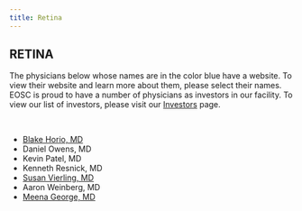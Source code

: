 ```yaml
---
title: Retina
---
```


<section id="content">
	<div class="container_24">
		<div class="grid_24">
			<div class="wrapper">
				<div class="grid_17 alpha rt-ident-bot-1">
					<div class="rt-inner-ident-3">
						<h2 class="ident-bot-3">RETINA</h2>
						<div class="line ident-bot-13"></div>
						<div class="wrapper ident-bot-5">
							<p>The physicians below whose names are in the color blue have a website.  To view their website and learn more about them, please select their names. EOSC is proud to have a number of physicians as investors in our facility. To view our list of investors, please visit our <a href="/patients/investors">Investors</a> page.</p>
							<p>&nbsp;</p>
							<div class="grid_8 alpha rt-ident-bot-2">
								<div class="wrapper ident-bot-15"></div>
								<ul class="list-2">
									<li><a href="http://www.retinagroupchicago.com/about.asp" target="_blank">Blake Horio, MD</a></li>
                                    <li>Daniel Owens, MD</li>
                                    <li>Kevin Patel, MD</li>
									<li>Kenneth Resnick, MD</li>
									<li><a href="http://www.suburbanretina.com/our-physicians/susan-vierling-md/" target="_blank">Susan Vierling, MD</a><br /></li>
									<li>Aaron Weinberg, MD</li>
                                    <li><a href="https://www.uretina.com/contents/our-providers/george" target="_blank">Meena George, MD</a></li>
								</ul>
							</div>
							<div class="grid_8 omega">
								<div class="wrapper ident-bot-15"></div>
							</div>
						</div>
					</div>
				</div>